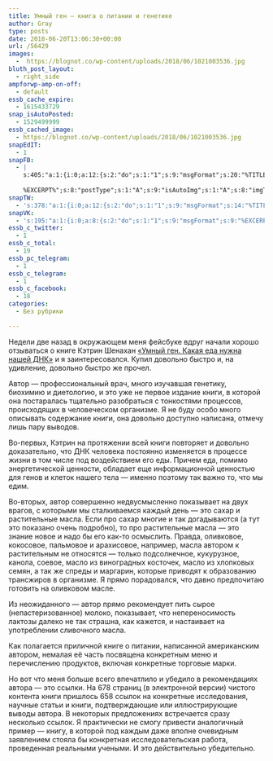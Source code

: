 ```yaml
---
title: Умный ген — книга о питании и генетике
author: Gray
type: posts
date: 2018-06-20T13:06:30+00:00
url: /56429
images:
  -  https://blognot.co/wp-content/uploads/2018/06/1021003536.jpg
bluth_post_layout:
  - right_side
ampforwp-amp-on-off:
  - default
essb_cache_expire:
  - 1615433729
snap_isAutoPosted:
  - 1529499999
essb_cached_image:
  - https://blognot.co/wp-content/uploads/2018/06/1021003536.jpg
snapEdIT:
  - 1
snapFB:
  - |
    s:405:"a:1:{i:0;a:12:{s:2:"do";s:1:"1";s:9:"msgFormat";s:20:"%TITLE%
    
    %EXCERPT%";s:8:"postType";s:1:"A";s:9:"isAutoImg";s:1:"A";s:8:"imgToUse";s:0:"";s:9:"isAutoURL";s:1:"A";s:8:"urlToUse";s:0:"";s:4:"doFB";i:0;s:8:"isPosted";s:1:"1";s:4:"pgID";s:32:"133222213376133_1962607360437600";s:7:"postURL";s:62:"http://www.facebook.com/133222213376133/posts/1962607360437600";s:5:"pDate";s:19:"2018-06-20 13:06:39";}}";
snapTW:
  - 's:378:"a:1:{i:0;a:12:{s:2:"do";s:1:"1";s:9:"msgFormat";s:14:"%TITLE%  %URL%";s:8:"attchImg";s:1:"1";s:9:"isAutoImg";s:1:"A";s:8:"imgToUse";s:0:"";s:9:"isAutoURL";s:1:"A";s:8:"urlToUse";s:0:"";s:4:"doTW";i:0;s:8:"isPosted";s:1:"1";s:4:"pgID";s:19:"1009422275559510017";s:7:"postURL";s:54:"https://twitter.com/gray_ru/status/1009422275559510017";s:5:"pDate";s:19:"2018-06-20 13:06:39";}}";'
snapVK:
  - 's:195:"a:1:{i:0;a:8:{s:2:"do";s:1:"1";s:9:"msgFormat";s:9:"%EXCERPT%";s:8:"postType";s:1:"I";s:9:"isAutoImg";s:1:"A";s:8:"imgToUse";s:0:"";s:9:"isAutoURL";s:1:"A";s:8:"urlToUse";s:0:"";s:4:"doVK";i:0;}}";'
essb_c_twitter:
  - 1
essb_c_total:
  - 19
essb_pc_telegram:
  - 1
essb_c_telegram:
  - 1
essb_c_facebook:
  - 18
categories:
  - Без рубрики

---
```








Недели две назад в окружающем меня фейсбуке вдруг начали хорошо отзываться о книге Кэтрин Шенахан [&#171;Умный ген. Какая еда нужна нашей ДНК&#187;][1] и я заинтересовался. Купил довольно быстро и, на удивление, довольно быстро же прочел.

Автор — профессиональный врач, много изучавшая генетику, биохимию и диетологию, и это уже не первое издание книги, в которой она постаралась тщательно разобраться с тонкостями процессов, происходящих в человеческом организме. Я не буду особо много описывать содержание книги, она довольно доступно написана, отмечу лишь пару выводов.

Во-первых, Кэтрин на протяжении всей книги повторяет и довольно доказательно, что ДНК человека постоянно изменяется в процессе жизни в том числе под воздействием его еды. Причем еда, помимо энергетической ценности, обладает еще информационной ценностью для генов и клеток нашего тела — именно поэтому так важно то, что мы едим.

Во-вторых, автор совершенно недвусмысленно показывает на двух врагов, с которыми мы сталкиваемся каждый день — это сахар и растительные масла. Если про сахар многие и так догадываются (а тут это показано очень подробно), то про растительные масла — это знание новое и надо бы его как-то осмыслить. Правда, оливковое, кокосовое, пальмовое и арахисовое, например, масла автором к растительным не относятся — только подсолнечное, кукурузное, канола, соевое, масло из виноградных косточек, масло из хлопковых семян, а так же спреды и маргарин, которые приводят к образованию трансжиров в организме. Я прямо порадовался, что давно предпочитаю готовить на оливковом масле.

Из неожиданного — автор прямо рекомендует пить сырое (непастеризованное) молоко, показывает, что непереносимость лактозы далеко не так страшна, как кажется, и настаивает на употреблении сливочного масла.

Как полагается приличной книге о питании, написанной американским автором, немалая её часть посвящена конкретным меню и перечислению продуктов, включая конкретные торговые марки.

Но вот что меня больше всего впечатлило и убедило в рекомендациях автора — это ссылки. На 678 страниц (в электронной версии) чистого контента книги пришлось 658 ссылок на конкретные исследования, научные статьи и книги, подтверждающие или иллюстрирующие выводы автора. В некоторых предложениях встречается сразу несколько ссылок. Я практически не смогу привести аналогичный пример — книгу, в которой под каждым даже вполне очевидным заявлением стояла бы конкретная исследовательская работа, проведенная реальными учеными. И это действительно убедительно.

 [1]: https://www.litres.ru/ketrin-shenahan-12538436/umnyy-gen-kakaya-eda-nuzhna-nashey-dnk/?lfrom=185352